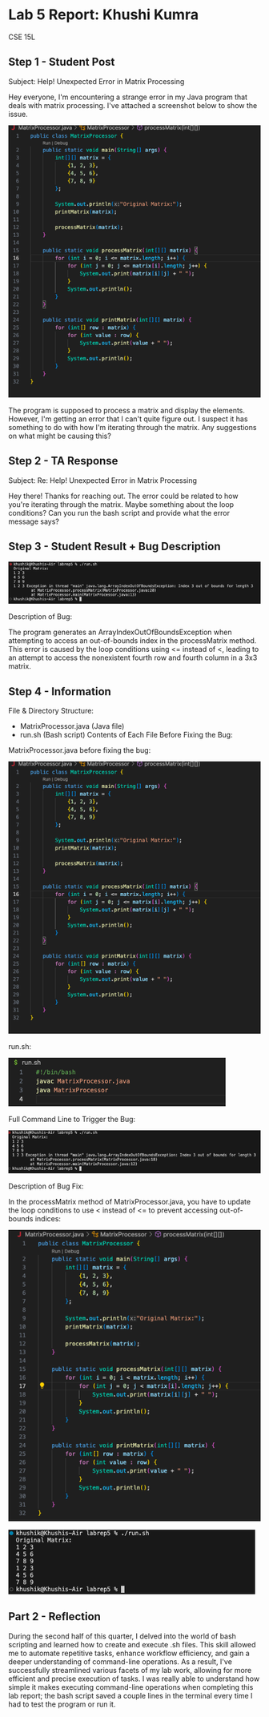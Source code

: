 

# Lab 5 Report: Khushi Kumra 
CSE 15L
## Step 1 - Student Post

Subject: Help! Unexpected Error in Matrix Processing

Hey everyone, I'm encountering a strange error in my Java program that deals with matrix processing. I've attached a screenshot below to show the issue.

![Screenshot](studentissue.png)

The program is supposed to process a matrix and display the elements. However, I'm getting an error that I can't quite figure out. I suspect it has something to do with how I'm iterating through the matrix. Any suggestions on what might be causing this?


## Step 2 - TA Response

Subject: Re: Help! Unexpected Error in Matrix Processing

Hey there! Thanks for reaching out. The error could be related to how you're iterating through the matrix. Maybe something about the loop conditions? Can you run the bash script and provide what the error message says?



## Step 3 - Student Result + Bug Description

![Screenshot](studentissueterminal.png)


Description of Bug:

The program generates an ArrayIndexOutOfBoundsException when attempting to access an out-of-bounds index in the processMatrix method. This error is caused by the loop conditions using <= instead of <, leading to an attempt to access the nonexistent fourth row and fourth column in a 3x3 matrix.



## Step 4 - Information

File & Directory Structure:

- MatrixProcessor.java (Java file)
- run.sh (Bash script)
Contents of Each File Before Fixing the Bug:

MatrixProcessor.java before fixing the bug:


![Screenshot](studentissue.png)


run.sh:

![Screenshot](runbeforerror.png)

Full Command Line to Trigger the Bug:

![Screenshot](terminalforerror.png)

Description of Bug Fix:

In the processMatrix method of MatrixProcessor.java, you have to update the loop conditions to use < instead of <= to prevent accessing out-of-bounds indices:

![Screenshot](successfulcode.png)

![Screenshot](successfulTerminal.png)

## Part 2 - Reflection

During the second half of this quarter, I delved into the world of bash scripting and learned how to create and execute .sh files. This  skill allowed me to automate repetitive tasks, enhance workflow efficiency, and gain a deeper understanding of command-line operations. As a result, I've successfully streamlined various facets of my lab work, allowing for more efficient and precise execution of tasks. I was really able to understand how simple it makes executing command-line operations when completing this lab report; the bash script saved a couple lines in the terminal every time I had to test the program or run it. 
